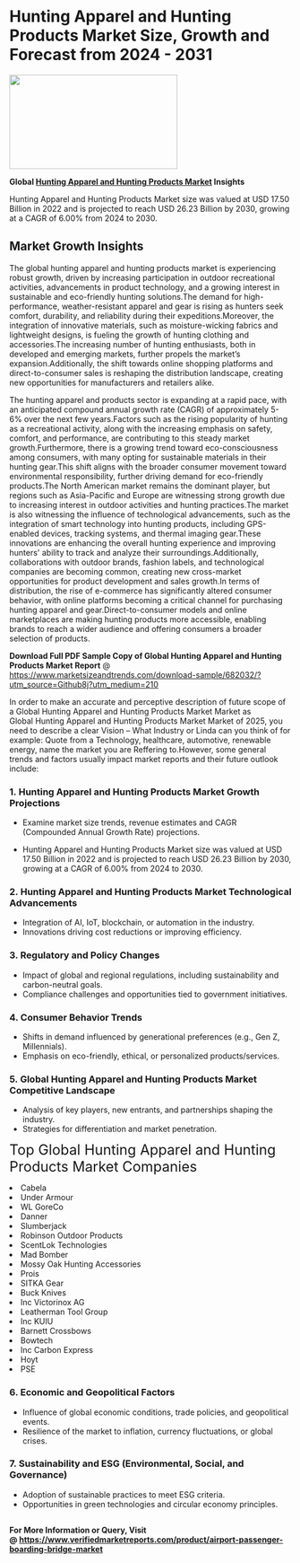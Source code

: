<H1>Hunting Apparel and Hunting Products Market Size, Growth and Forecast from 2024 - 2031</H1><img class="aligncenter size-medium wp-image-584254" src="https://thirdeyenews.in/wp-content/uploads/2024/09/Global-Market-Research-300x168.jpeg" alt="" width="300" height="168" /><p><strong>Global&nbsp;<a href="https://www.marketsizeandtrends.com/download-sample/682032/?utm_source=Github8j?utm_medium=210">Hunting Apparel and Hunting Products Market</a> Insights</strong></p><p>Hunting Apparel and Hunting Products Market size was valued at USD 17.50 Billion in 2022 and is projected to reach USD 26.23 Billion by 2030, growing at a CAGR of 6.00% from 2024 to 2030.</p><p><h2>Market Growth Insights</h2> <p>The global hunting apparel and hunting products market is experiencing robust growth, driven by increasing participation in outdoor recreational activities, advancements in product technology, and a growing interest in sustainable and eco-friendly hunting solutions.The demand for high-performance, weather-resistant apparel and gear is rising as hunters seek comfort, durability, and reliability during their expeditions.Moreover, the integration of innovative materials, such as moisture-wicking fabrics and lightweight designs, is fueling the growth of hunting clothing and accessories.The increasing number of hunting enthusiasts, both in developed and emerging markets, further propels the market’s expansion.Additionally, the shift towards online shopping platforms and direct-to-consumer sales is reshaping the distribution landscape, creating new opportunities for manufacturers and retailers alike.</p> <p>The hunting apparel and products sector is expanding at a rapid pace, with an anticipated compound annual growth rate (CAGR) of approximately 5-6% over the next few years.Factors such as the rising popularity of hunting as a recreational activity, along with the increasing emphasis on safety, comfort, and performance, are contributing to this steady market growth.Furthermore, there is a growing trend toward eco-consciousness among consumers, with many opting for sustainable materials in their hunting gear.This shift aligns with the broader consumer movement toward environmental responsibility, further driving demand for eco-friendly products.The North American market remains the dominant player, but regions such as Asia-Pacific and Europe are witnessing strong growth due to increasing interest in outdoor activities and hunting practices.The market is also witnessing the influence of technological advancements, such as the integration of smart technology into hunting products, including GPS-enabled devices, tracking systems, and thermal imaging gear.These innovations are enhancing the overall hunting experience and improving hunters' ability to track and analyze their surroundings.Additionally, collaborations with outdoor brands, fashion labels, and technological companies are becoming common, creating new cross-market opportunities for product development and sales growth.In terms of distribution, the rise of e-commerce has significantly altered consumer behavior, with online platforms becoming a critical channel for purchasing hunting apparel and gear.Direct-to-consumer models and online marketplaces are making hunting products more accessible, enabling brands to reach a wider audience and offering consumers a broader selection of products.<p><span class=""><strong>Download Full PDF Sample Copy of Global Hunting Apparel and Hunting Products Market Report</strong> @ <a href="https://www.marketsizeandtrends.com/download-sample/682032/?utm_source=Github8j?utm_medium=210" target="_blank">https://www.marketsizeandtrends.com/download-sample/682032/?utm_source=Github8j?utm_medium=210</a></span></p><p>In order to make an accurate and perceptive description of future scope of a Global&nbsp;Hunting Apparel and Hunting Products Market Market as Global&nbsp;Hunting Apparel and Hunting Products Market Market of 2025, you need to describe a clear Vision &ndash; What Industry or Linda can you think of for example: Quote from a Technology, healthcare, automotive, renewable energy, name the market you are Reffering to.However, some general trends and factors usually impact market reports and their future outlook include:</p><h3>1.&nbsp;<strong>Hunting Apparel and Hunting Products Market Growth Projections</strong></h3><ul><li>Examine market size trends, revenue estimates and CAGR (Compounded Annual Growth Rate) projections.</li><li><p>Hunting Apparel and Hunting Products Market size was valued at USD 17.50 Billion in 2022 and is projected to reach USD 26.23 Billion by 2030, growing at a CAGR of 6.00% from 2024 to 2030.</p></li></ul><h3>2.&nbsp;<strong>Hunting Apparel and Hunting Products Market Technological Advancements</strong></h3><ul><li>Integration of AI, IoT, blockchain, or automation in the industry.</li><li>Innovations driving cost reductions or improving efficiency.</li></ul><h3>3.&nbsp;<strong>Regulatory and Policy Changes</strong></h3><ul><li>Impact of global and regional regulations, including sustainability and carbon-neutral goals.</li><li>Compliance challenges and opportunities tied to government initiatives.</li></ul><h3>4.&nbsp;<strong>Consumer Behavior Trends</strong></h3><ul><li>Shifts in demand influenced by generational preferences (e.g., Gen Z, Millennials).</li><li>Emphasis on eco-friendly, ethical, or personalized products/services.</li></ul><h3>5.&nbsp;<strong>Global Hunting Apparel and Hunting Products Market Competitive Landscape</strong></h3><ul><li>Analysis of key players, new entrants, and partnerships shaping the industry.</li><li>Strategies for differentiation and market penetration.</li></ul><p data-pm-slice="1 1 []"><span style="color: inherit; font-family: inherit; font-size: 25px;">Top Global Hunting Apparel and Hunting Products Market Companies</span></p><div class="" data-test-id=""><p><li>Cabela</li><li> Under Armour</li><li> WL GoreCo</li><li> Danner</li><li> Slumberjack</li><li> Robinson Outdoor Products</li><li> ScentLok Technologies</li><li> Mad Bomber</li><li> Mossy Oak Hunting Accessories</li><li> Prois</li><li> SITKA Gear</li><li> Buck Knives</li><li> Inc Victorinox AG</li><li> Leatherman Tool Group</li><li> Inc KUIU</li><li> Barnett Crossbows</li><li> Bowtech</li><li> Inc Carbon Express</li><li> Hoyt</li><li> PSE</li></p></div><h3>6.&nbsp;<strong>Economic and Geopolitical Factors</strong></h3><ul><li>Influence of global economic conditions, trade policies, and geopolitical events.</li><li>Resilience of the market to inflation, currency fluctuations, or global crises.</li></ul><h3>7.&nbsp;<strong>Sustainability and ESG (Environmental, Social, and Governance)</strong></h3><ul><li>Adoption of sustainable practices to meet ESG criteria.</li><li>Opportunities in green technologies and circular economy principles.</li></ul><h2><strong style="font-size: 14px;">For More Information or Query, Visit @&nbsp;</strong><a style="background-color: #ffffff; font-size: 14px;" href="https://www.marketsizeandtrends.com/report/hunting-apparel-and-hunting-products-market/" target="_blank">https://www.verifiedmarketreports.com/product/airport-passenger-boarding-bridge-market</a></h2>